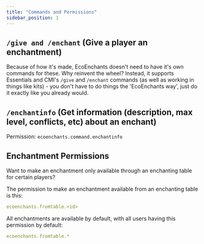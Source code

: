 ```yaml
---
title: "Commands and Permissions"
sidebar_position: 1
---
```


## `/give and /enchant` (Give a player an enchantment)

Because of how it's made, EcoEnchants doesn't need to have it's own commands for these. Why reinvent the wheel? Instead, it supports Essentials and CMI's `/give` and `/enchant` commands (as well as working in things like kits) - you don't have to do things the 'EcoEnchants way', just do it exactly like you already would.

## `/enchantinfo` (Get information (description, max level, conflicts, etc) about an enchant)
Permission: `ecoenchants.command.enchantinfo`

## Enchantment Permissions

Want to make an enchantment only available through an enchanting table for certain players?

The permission to make an enchantment available from an enchanting table is this:

```yaml
ecoenchants.fromtable.<id>
```

All enchantments are available by default, with all users having this permission by default:

```yaml
ecoenchants.fromtable.*
```
